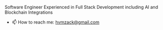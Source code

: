 Software Engineer
Experienced in Full Stack Development including AI and Blockchain Integrations
- 📫 How to reach me: hvmzack@gmail.com

<!---
Hamzakhvlid/Hamzakhvlid is a ✨ special ✨ repository because its `README.md` (this file) appears on your GitHub profile.
You can click the Preview link to take a look at your changes.
--->
